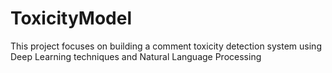 # ToxicityModel
This project focuses on building a comment toxicity detection system using Deep Learning techniques and Natural Language Processing
